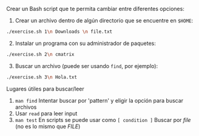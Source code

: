 Crear un Bash script que te permita cambiar entre diferentes opciones:
1. Crear un archivo dentro de algún directorio que se encuentre en `$HOME`:
```sh
./exercise.sh 1\n Downloads \n file.txt
```
2. Instalar un programa con su administrador de paquetes:
```sh
./exercise.sh 2\n cmatrix
```
3. Buscar un archivo (puede ser usando `find`, por ejemplo):
```sh
./exercise.sh 3\n Hola.txt
```

Lugares útiles para buscar/leer
1. `man find`
Intentar buscar por 'pattern' y eligir la opción para buscar archivos
2. Usar `read` para leer input
3. `man test`
En scripts se puede usar como `[ condition ]`
Buscar por *file* (no es lo mismo que *FILE*)